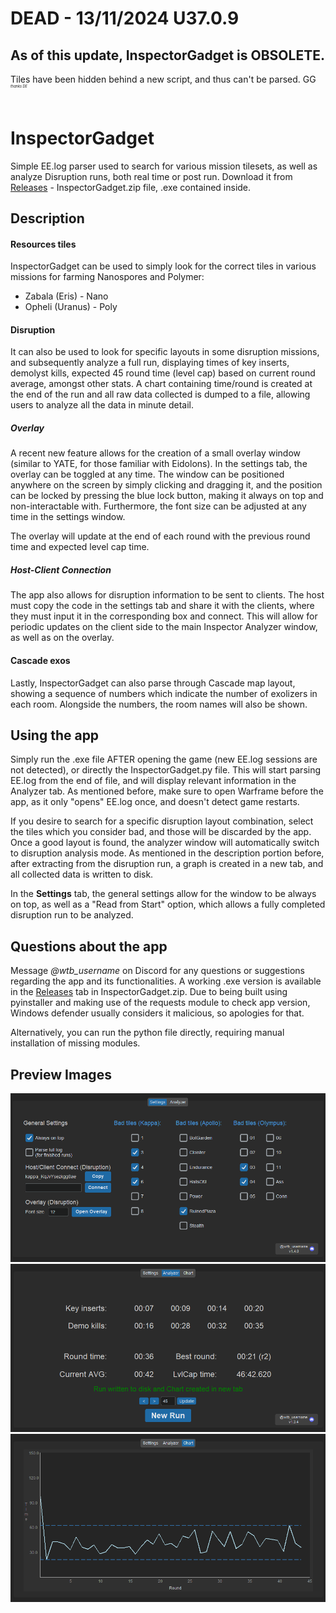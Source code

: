 # DEAD - 13/11/2024 U37.0.9
## As of this update, InspectorGadget is OBSOLETE. 
Tiles have been hidden behind a new script, and thus can't be parsed. GG
<sup><sup><sup><sup><sup>*thanks DE*</sup></sup></sup></sup></sup>

# InspectorGadget

Simple EE.log parser used to search for various mission tilesets, as well as analyze Disruption runs, both real time or post run. Download it from [Releases](https://github.com/eSolcan/Warframe-InspectorGadget/releases/latest) -  InspectorGadget.zip file, .exe contained inside.

## Description

#### Resources tiles
InspectorGadget can be used to simply look for the correct tiles in various missions for farming Nanospores and Polymer:
- Zabala (Eris) - Nano
- Opheli (Uranus) - Poly


#### Disruption
It can also be used to look for specific layouts in some disruption missions, and subsequently analyze a full run, displaying times of key inserts, demolyst kills, expected 45 round time (level cap) based on current round average, amongst other stats. A chart containing time/round is created at the end of the run and all raw data collected is dumped to a file, allowing users to analyze all the data in minute detail.

##### Overlay
A recent new feature allows for the creation of a small overlay window (similar to YATE, for those familiar with Eidolons). In the settings tab, the overlay can be toggled at any time. The window can be positioned anywhere on the screen by simply clicking and dragging it, and the position can be locked by pressing the blue lock button, making it always on top and non-interactable with. Furthermore, the font size can be adjusted at any time in the settings window. 

The overlay will update at the end of each round with the previous round time and expected level cap time.

##### Host-Client Connection
The app also allows for disruption information to be sent to clients. The host must copy the code in the settings tab and share it with the clients, where they must input it in the corresponding box and connect. This will allow for periodic updates on the client side to the main Inspector Analyzer window, as well as on the overlay.

#### Cascade exos
Lastly, InspectorGadget can also parse through Cascade map layout, showing a sequence of numbers which indicate the number of exolizers in each room. Alongside the numbers, the room names will also be shown.

## Using the app
Simply run the .exe file AFTER opening the game (new EE.log sessions are not detected), or directly the InspectorGadget.py file. This will start parsing EE.log from the end of file, and will display relevant information in the Analyzer tab. As mentioned before, make sure to open Warframe before the app, as it only "opens" EE.log once, and doesn't detect game restarts.

If you desire to search for a specific disruption layout combination, select the tiles which you consider bad, and those will be discarded by the app. Once a good layout is found, the analyzer window will automatically switch to disruption analysis mode. As mentioned in the description portion before, after extracting from the disruption run, a graph is created in a new tab, and all collected data is written to disk.

In the **Settings** tab, the general settings allow for the window to be always on top, as well as a "Read from Start" option, which allows a fully completed disruption run to be analyzed.

## Questions about the app
Message *@wtb_username* on Discord for any questions or suggestions regarding the app and its functionalities. A working .exe version is available in the [Releases](https://github.com/eSolcan/Warframe-InspectorGadget/releases/latest) tab in InspectorGadget.zip. Due to being built using pyinstaller and making use of the requests module to check app version, Windows defender usually considers it malicious, so apologies for that.

Alternatively, you can run the python file directly, requiring manual installation of missing modules.

## Preview Images

![SettingsTab](AppImages/SettingsTab.png?)
![AnalyzerTab](AppImages/AnalyzerTab.png?)
![ChartTab](AppImages/ChartTab.png?)
